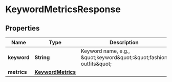 

# KeywordMetricsResponse

## Properties

Name | Type | Description | Notes
------------ | ------------- | ------------- | -------------
**keyword** | **String** | Keyword name, e.g., \&quot;keyword\&quot;:\&quot;fashion outfits\&quot; |  [optional]
**metrics** | [**KeywordMetrics**](KeywordMetrics.md) |  |  [optional]




